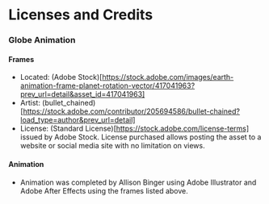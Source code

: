# Licenses and Credits


### Globe Animation

#### Frames
 - Located: (Adobe Stock)[https://stock.adobe.com/images/earth-animation-frame-planet-rotation-vector/417041963?prev_url=detail&asset_id=417041963]
 - Artist: (bullet_chained)[https://stock.adobe.com/contributor/205694586/bullet-chained?load_type=author&prev_url=detail]
 - License: (Standard License)[https://stock.adobe.com/license-terms] issued by Adobe Stock. License purchased allows posting the asset to a website or social media site with no limitation on views.

#### Animation
- Animation was completed by Allison Binger using Adobe Illustrator and Adobe After Effects using the frames listed above.
